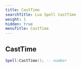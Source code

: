 ```yaml
---
title: CastTime
searchTitle: Lua Spell CastTime
weight: 1
hidden: true
menuTitle: CastTime
---
```

## CastTime
```lua
Spell:CastTime(); -- number
```